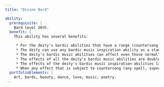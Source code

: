 ```yaml
---
title: "Divine Bard"

ability:
  prerequisite: |
    Bard level 20th.
  benefit: |
    This ability has several benefits:

     * For the deity's bardic abilities that have a range (countersong, _fascinate,_ inspire competence, inspire greatness), that range is a number of miles equal to the deity's divine rank.
     * The deity can use any bardic music inspiration ability as a standard action. The inspiration takes effect immediately after the deity concludes the action.
     * The deity's bardic music abilities can affect even those normally immune to mind-affecting effects. However, such creatures gain a +10 bonus on their Will saves to resist such effects.
     * The effects of all the deity's bardic music abilities are doubled. Inspire courage grants a +8 morale bonus on saving throws against charm and fear effects and a +8 morale bonus on attack and damage rolls; inspire competence grants a +4 competence bonus on skill checks; inspire greatness grants +{% die_roll 4 10 0 %} Hit Dice, a +4 competence bonus on attack rolls, and a +2 competence bonus on Fortitude saves, and inspire heroics grants a +8 morale bonus on saving throws and a +8 dodge bonus to AC. The number of allies the deity can affect with inspire competence, inspire greatness, and inspire heroics doubles. When inspiring competence in multiple allies, the deity can choose different skills to inspire for different allies.
     * The effects of the deity's bardic music inspiration abilities last for ten times as long as normal after the deity stops singing. This has no effect on inspiration abilities that have no duration after the bard stops singing.
     * When any effect that is subject to countersong (any spell, supernatural ability, or spell-like effect that has the sonic or language-dependent desriptor) occurs within the deity's hearing, the deity can attempt a countersong as if it had prepared an action to do so.
  portfolioElements: |
    Art, bards, beauty, dance, love, music, poetry.
---
```

